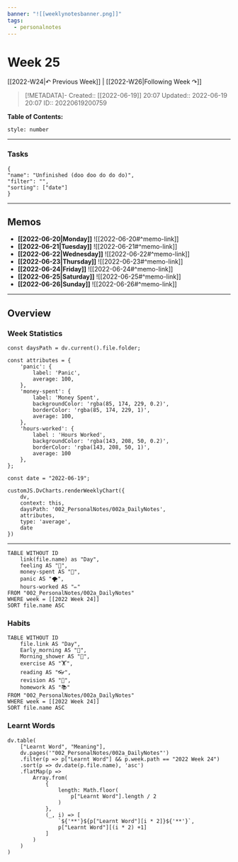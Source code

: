 ```yaml
---
banner: "![[weeklynotesbanner.png]]"
tags:
  - personalnotes
---
```

# Week 25

[[2022-W24|↶ Previous Week]] | [[2022-W26|Following Week ↷]]

> [!METADATA]-
> Created:: [[2022-06-19]] 20:07
> Updated:: 2022-06-19 20:07
> ID:: 20220619200759

**Table of Contents:**
```toc
style: number
```
___
### Tasks
```todoist
{
"name": "Unfinished (doo doo do do do)",
"filter": "",
"sorting": ["date"]
}
```
---
## Memos
- **[[2022-06-20|Monday]]**
	![[2022-06-20#^memo-link]]
- **[[2022-06-21|Tuesday]]**
	![[2022-06-21#^memo-link]]
- **[[2022-06-22|Wednesday]]**
	![[2022-06-22#^memo-link]]
- **[[2022-06-23|Thursday]]**
	![[2022-06-23#^memo-link]]
- **[[2022-06-24|Friday]]**
	![[2022-06-24#^memo-link]]
- **[[2022-06-25|Saturday]]**
	![[2022-06-25#^memo-link]]
- **[[2022-06-26|Sunday]]**
	![[2022-06-26#^memo-link]]
---
## Overview
### Week Statistics
```dataviewjs
const daysPath = dv.current().file.folder;

const attributes = {
	'panic': {
		label: 'Panic',
		average: 100,
	},
	'money-spent': {
		label: 'Money Spent',
		backgroundColor: 'rgba(85, 174, 229, 0.2)',
		borderColor: 'rgba(85, 174, 229, 1)',
		average: 100,
	},
	'hours-worked': {
		label : 'Hours Worked',
		backgroundColor: 'rgba(143, 208, 50, 0.2)',
		borderColor: 'rgba(143, 208, 50, 1)',
		average: 100
	},
};

const date = "2022-06-19";

customJS.DvCharts.renderWeeklyChart({
	dv,
	context: this,
	daysPath: '002_PersonalNotes/002a_DailyNotes',
	attributes,
	type: 'average',
	date
})
```
---
```dataview
TABLE WITHOUT ID
	link(file.name) as "Day",
	feeling AS "💭",
	money-spent AS "💸",
	panic AS "🌪️",
	hours-worked AS "✏️"
FROM "002_PersonalNotes/002a_DailyNotes"
WHERE week = [[2022 Week 24]]
SORT file.name ASC
```
### Habits
```dataview
TABLE WITHOUT ID
	file.link AS "Day",
	Early_morning AS "🌅",
	Morning_shower AS "🚿",
	exercise AS "🏋️",
	reading AS "👓",
	revision AS "🔁",
	homework AS "📚"
FROM "002_PersonalNotes/002a_DailyNotes"
WHERE week = [[2022 Week 24]]
SORT file.name ASC
```
### Learnt Words
```dataviewjs
dv.table(
	["Learnt Word", "Meaning"],
	dv.pages('"002_PersonalNotes/002a_DailyNotes"')
	.filter(p => p["Learnt Word"] && p.week.path == "2022 Week 24")
	.sort(p => dv.date(p.file.name), 'asc')
	.flatMap(p =>
		Array.from(
			{
				length: Math.floor(
					p["Learnt Word"].length / 2
				)
			},
			(_, i) => [
				`${'**'}${p["Learnt Word"][i * 2]}${'**'}`,
				p["Learnt Word"][(i * 2) +1]
			]
		)
	)
)
```



